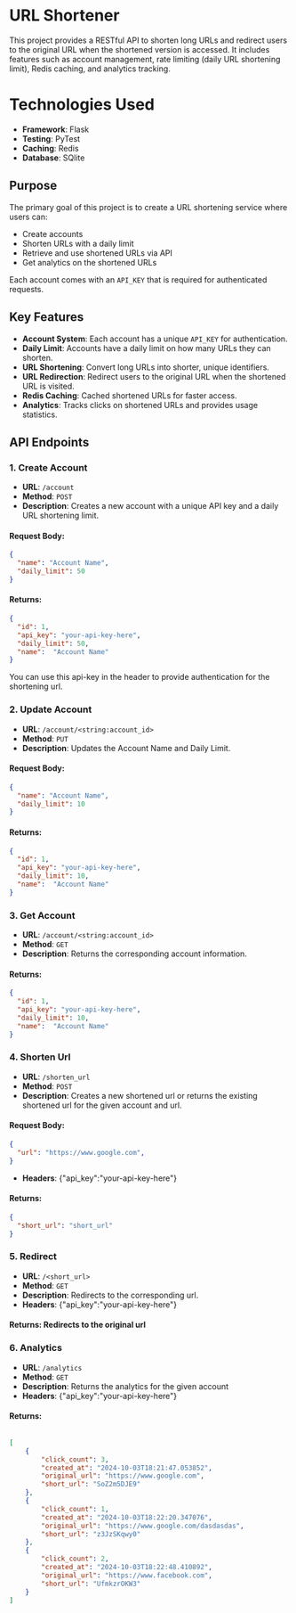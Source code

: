 # URL Shortener

This project provides a RESTful API to shorten long URLs and redirect users to the original URL when the shortened version is accessed. It includes features such as account management, rate limiting (daily URL shortening limit), Redis caching, and analytics tracking.

# Technologies Used
- **Framework**: Flask
- **Testing**: PyTest
- **Caching**: Redis
- **Database**: SQlite

## Purpose

The primary goal of this project is to create a URL shortening service where users can:
- Create accounts
- Shorten URLs with a daily limit
- Retrieve and use shortened URLs via API
- Get analytics on the shortened URLs

Each account comes with an `API_KEY` that is required for authenticated requests.

## Key Features

- **Account System**: Each account has a unique `API_KEY` for authentication.
- **Daily Limit**: Accounts have a daily limit on how many URLs they can shorten.
- **URL Shortening**: Convert long URLs into shorter, unique identifiers.
- **URL Redirection**: Redirect users to the original URL when the shortened URL is visited.
- **Redis Caching**: Cached shortened URLs for faster access.
- **Analytics**: Tracks clicks on shortened URLs and provides usage statistics.

## API Endpoints

### 1. Create Account

- **URL**: `/account`
- **Method**: `POST`
- **Description**: Creates a new account with a unique API key and a daily URL shortening limit.
  
#### Request Body:
```json
{
  "name": "Account Name",
  "daily_limit": 50
}
```
#### Returns:
```json
{
  "id": 1,
  "api_key": "your-api-key-here",
  "daily_limit": 50,
  "name":  "Account Name"
}
```


You can use this api-key in the header to provide authentication for the shortening url.


### 2. Update Account
- **URL**: `/account/<string:account_id>`
- **Method**: `PUT`
- **Description**: Updates the Account Name and Daily Limit.
#### Request Body:
```json
{
  "name": "Account Name",
  "daily_limit": 10
}
```
#### Returns:
```json
{
  "id": 1,
  "api_key": "your-api-key-here",
  "daily_limit": 10,
  "name":  "Account Name"
}
```

### 3. Get Account
- **URL**: `/account/<string:account_id>`
- **Method**: `GET`
- **Description**: Returns the corresponding account information.
#### Returns:
```json
{
  "id": 1,
  "api_key": "your-api-key-here",
  "daily_limit": 10,
  "name":  "Account Name"
}
```

### 4. Shorten Url
- **URL**: `/shorten_url`
- **Method**: `POST`
- **Description**: Creates a new shortened url or returns the existing shortened url for the given account and url.
#### Request Body:
```json
{
  "url": "https://www.google.com",
}
```
- **Headers**: {"api_key":"your-api-key-here"}

#### Returns:
```json
{
  "short_url": "short_url" 
}
```
### 5. Redirect

- **URL**: `/<short_url>`
- **Method**: `GET`
- **Description**: Redirects to the corresponding url.
- **Headers**: {"api_key":"your-api-key-here"}
#### Returns: Redirects to the original url

### 6. Analytics

- **URL**: `/analytics`
- **Method**: `GET`
- **Description**: Returns the analytics for the given account
- **Headers**: {"api_key":"your-api-key-here"}

#### Returns:
```json

[
    {
        "click_count": 3,
        "created_at": "2024-10-03T18:21:47.053852",
        "original_url": "https://www.google.com",
        "short_url": "SoZ2m5DJE9"
    },
    {
        "click_count": 1,
        "created_at": "2024-10-03T18:22:20.347076",
        "original_url": "https://www.google.com/dasdasdas",
        "short_url": "z3JzSKqwy0"
    },
    {
        "click_count": 2,
        "created_at": "2024-10-03T18:22:48.410892",
        "original_url": "https://www.facebook.com",
        "short_url": "UfmkzrOKW3"
    }
]
```
   
